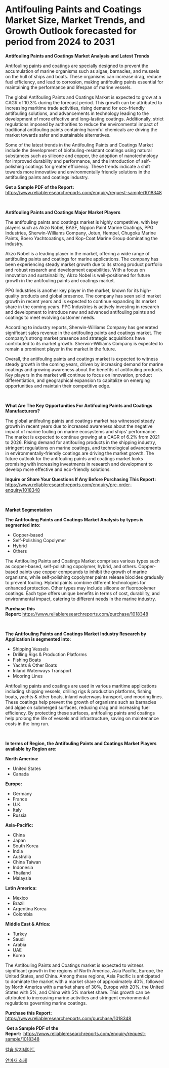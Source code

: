 <p><h1>Antifouling Paints and Coatings Market Size, Market Trends, and Growth Outlook forecasted for period from 2024 to 2031</h1></p><p><strong>Antifouling Paints and Coatings Market Analysis and Latest Trends</strong></p>
<p><p>Antifouling paints and coatings are specially designed to prevent the accumulation of marine organisms such as algae, barnacles, and mussels on the hull of ships and boats. These organisms can increase drag, reduce fuel efficiency, and lead to corrosion, making antifouling paints essential for maintaining the performance and lifespan of marine vessels.</p><p>The global Antifouling Paints and Coatings Market is expected to grow at a CAGR of 10.3% during the forecast period. This growth can be attributed to increasing maritime trade activities, rising demand for eco-friendly antifouling solutions, and advancements in technology leading to the development of more effective and long-lasting coatings. Additionally, strict regulations imposed by authorities to reduce the environmental impact of traditional antifouling paints containing harmful chemicals are driving the market towards safer and sustainable alternatives.</p><p>Some of the latest trends in the Antifouling Paints and Coatings Market include the development of biofouling-resistant coatings using natural substances such as silicone and copper, the adoption of nanotechnology for improved durability and performance, and the introduction of self-polishing coatings for greater efficiency. These trends indicate a shift towards more innovative and environmentally friendly solutions in the antifouling paints and coatings industry.</p></p>
<p><strong>Get a Sample PDF of the Report:&nbsp;</strong> <a href="https://www.reliableresearchreports.com/enquiry/request-sample/1018348">https://www.reliableresearchreports.com/enquiry/request-sample/1018348</a></p>
<p>&nbsp;</p>
<p><strong>Antifouling Paints and Coatings Major Market Players</strong></p>
<p><p>The antifouling paints and coatings market is highly competitive, with key players such as Akzo Nobel, BASF, Nippon Paint Marine Coatings, PPG Industries, Sherwin-Williams Company, Jotun, Hempel, Chugoku Marine Paints, Boero Yachtcoatings, and Kop-Coat Marine Group dominating the industry.</p><p>Akzo Nobel is a leading player in the market, offering a wide range of antifouling paints and coatings for marine applications. The company has been experiencing steady market growth due to its strong product portfolio and robust research and development capabilities. With a focus on innovation and sustainability, Akzo Nobel is well-positioned for future growth in the antifouling paints and coatings market.</p><p>PPG Industries is another key player in the market, known for its high-quality products and global presence. The company has seen solid market growth in recent years and is expected to continue expanding its market share in the coming years. PPG Industries is actively investing in research and development to introduce new and advanced antifouling paints and coatings to meet evolving customer needs.</p><p>According to industry reports, Sherwin-Williams Company has generated significant sales revenue in the antifouling paints and coatings market. The company’s strong market presence and strategic acquisitions have contributed to its market growth. Sherwin-Williams Company is expected to remain a prominent player in the market in the future.</p><p>Overall, the antifouling paints and coatings market is expected to witness steady growth in the coming years, driven by increasing demand for marine coatings and growing awareness about the benefits of antifouling products. Key players in the market will continue to focus on innovation, product differentiation, and geographical expansion to capitalize on emerging opportunities and maintain their competitive edge.</p></p>
<p>&nbsp;</p>
<p><strong>What Are The Key Opportunities For Antifouling Paints and Coatings Manufacturers?</strong></p>
<p><p>The global antifouling paints and coatings market has witnessed steady growth in recent years due to increased awareness about the negative impact of marine fouling on marine ecosystems and ships' performance. The market is expected to continue growing at a CAGR of 6.2% from 2021 to 2026. Rising demand for antifouling products in the shipping industry, stringent regulations on marine coatings, and technological advancements in environmentally-friendly coatings are driving the market growth. The future outlook for the antifouling paints and coatings market looks promising with increasing investments in research and development to develop more effective and eco-friendly solutions.</p></p>
<p><strong>Inquire or Share Your Questions If Any Before Purchasing This Report:</strong> <a href="https://www.reliableresearchreports.com/enquiry/pre-order-enquiry/1018348">https://www.reliableresearchreports.com/enquiry/pre-order-enquiry/1018348</a></p>
<p>&nbsp;</p>
<p><strong>Market Segmentation</strong></p>
<p><strong>The Antifouling Paints and Coatings Market Analysis by types is segmented into:</strong></p>
<p><ul><li>Copper-based</li><li>Self-Polishing Copolymer</li><li>Hybrid</li><li>Others</li></ul></p>
<p><p>The Antifouling Paints and Coatings Market comprises various types such as copper-based, self-polishing copolymer, hybrid, and others. Copper-based paints use copper compounds to inhibit the growth of marine organisms, while self-polishing copolymer paints release biocides gradually to prevent fouling. Hybrid paints combine different technologies for enhanced protection. Other types may include silicone or fluoropolymer coatings. Each type offers unique benefits in terms of cost, durability, and environmental impact, catering to different needs in the marine industry.</p></p>
<p><strong>Purchase this Report:&nbsp;</strong><a href="https://www.reliableresearchreports.com/purchase/1018348">https://www.reliableresearchreports.com/purchase/1018348</a></p>
<p>&nbsp;</p>
<p><strong>The Antifouling Paints and Coatings Market Industry Research by Application is segmented into:</strong></p>
<p><ul><li>Shipping Vessels</li><li>Drilling Rigs & Production Platforms</li><li>Fishing Boats</li><li>Yachts & Other Boats</li><li>Inland Waterways Transport</li><li>Mooring Lines</li></ul></p>
<p><p>Antifouling paints and coatings are used in various maritime applications including shipping vessels, drilling rigs & production platforms, fishing boats, yachts & other boats, inland waterways transport, and mooring lines. These coatings help prevent the growth of organisms such as barnacles and algae on submerged surfaces, reducing drag and increasing fuel efficiency. By protecting these surfaces, antifouling paints and coatings help prolong the life of vessels and infrastructure, saving on maintenance costs in the long run.</p></p>
<p>&nbsp;</p>
<p><strong>In terms of Region, the Antifouling Paints and Coatings Market Players available by Region are:</strong></p>
<p>
    <p> <strong> North America: </strong>
        <ul>
            <li>United States</li>
            <li>Canada</li>
        </ul>
        </p> 
    <p> <strong> Europe: </strong>
        <ul>
            <li>Germany</li>
            <li>France</li>
            <li>U.K.</li>
            <li>Italy</li>
            <li>Russia</li>
        </ul>
        </p> 
    <p> <strong> Asia-Pacific: </strong>
        <ul>
            <li>China</li>
            <li>Japan</li>
            <li>South Korea</li>
            <li>India</li>
            <li>Australia</li>
            <li>China Taiwan</li>
            <li>Indonesia</li>
            <li>Thailand</li>
            <li>Malaysia</li>
        </ul>
        </p> 
    <p> <strong> Latin America: </strong>
        <ul>
            <li>Mexico</li>
            <li>Brazil</li>
            <li>Argentina Korea</li>
            <li>Colombia</li>
        </ul>
        </p> 
    <p> <strong> Middle East & Africa: </strong>
        <ul>
            <li>Turkey</li>
            <li>Saudi</li>
            <li>Arabia</li>
            <li>UAE</li>
            <li>Korea</li>
        </ul>
    </p>
    </p>
<p><p>The Antifouling Paints and Coatings market is expected to witness significant growth in the regions of North America, Asia Pacific, Europe, the United States, and China. Among these regions, Asia Pacific is anticipated to dominate the market with a market share of approximately 40%, followed by North America with a market share of 30%, Europe with 20%, the United States with 5%, and China with 5% market share. This growth can be attributed to increasing marine activities and stringent environmental regulations governing marine coatings.</p></p>
<p><strong>Purchase this Report: </strong><a href="https://www.reliableresearchreports.com/purchase/1018348">https://www.reliableresearchreports.com/purchase/1018348</a></p>
<p>&nbsp;<strong>Get a Sample PDF of the Report:&nbsp;&nbsp;</strong><a href="https://www.reliableresearchreports.com/enquiry/request-sample/1018348">https://www.reliableresearchreports.com/enquiry/request-sample/1018348</a></p>
<p><strong></strong></p>
<p><p><a href="https://medium.com/@axintepreda1/%EC%B9%BC%EC%8A%98-%EC%95%8C%EA%B8%B4%EC%82%B0-%EC%8B%9C%EC%9E%A5%EC%9D%80-%EC%8B%9C%EC%9E%A5-%EC%A0%90%EC%9C%A0%EC%9C%A8-%ED%81%AC%EA%B8%B0-%EB%B0%8F-2031%EB%85%84%EA%B9%8C%EC%A7%80%EC%9D%98-%EC%98%88%EC%B8%A1%EB%90%9C-%EC%98%88%EC%83%81%EC%97%90-%EC%B4%88%EC%A0%90%EC%9D%84-%EB%A7%9E%EC%B6%A5%EB%8B%88%EB%8B%A4-364f702c0601">칼슘 알지네이트</a></p><p><a href="https://medium.com/@dayanarunolfsdottir/%EC%97%B0%EB%A7%90%EA%B9%8C%EC%A7%80-%EA%B8%B0%EA%B0%84-%EB%8F%99%EC%95%88%EC%9D%98-%EC%97%B0%EB%A7%90%EA%B9%8C%EC%A7%80%EC%9D%98-%EC%97%B0%EB%A7%90%EA%B9%8C%EC%A7%80-%EC%97%B0%EB%A7%90%EA%B9%8C%EC%A7%80%EC%99%80-%ED%81%AC%EA%B8%B0%EC%97%90-%EB%8C%80%ED%95%9C-%EC%97%B0%EB%A7%90%EA%B9%8C%EC%A7%80-%EC%95%84%EB%B8%8C%EB%9D%BC%EC%9D%B4%EC%8B%9C%EB%B8%8C-%EC%9E%AC%EB%A3%8C-%EC%8B%9C%EC%9E%A5-%EB%B6%84%EC%84%9D-%EB%B0%8F-%ED%81%AC%EA%B8%B0-%EC%98%88%EC%B8%A1-d40dd45f7d5b">연마재 소재</a></p></p>